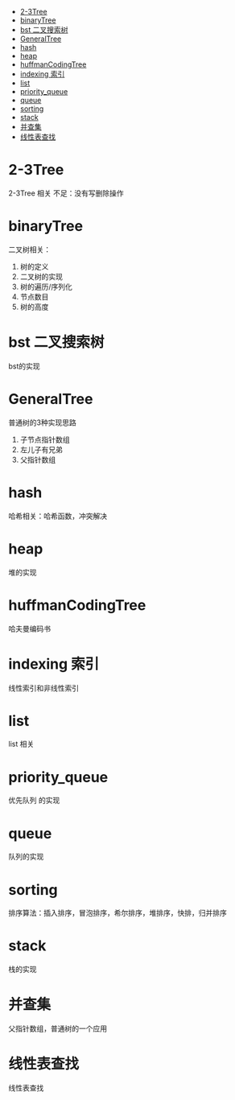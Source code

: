 <!--toc-->

- [2-3Tree](#2-3tree)
- [binaryTree](#binarytree)
- [bst 二叉搜索树](#bst-二叉搜索树)
- [GeneralTree](#generaltree)
- [hash](#hash)
- [heap](#heap)
- [huffmanCodingTree](#huffmancodingtree)
- [indexing 索引](#indexing-索引)
- [list](#list)
- [priority_queue](#priority_queue)
- [queue](#queue)
- [sorting](#sorting)
- [stack](#stack)
- [并查集](#并查集)
- [线性表查找](#线性表查找)

<!-- tocstop -->
# 2-3Tree
2-3Tree 相关
不足：没有写删除操作

# binaryTree
二叉树相关：
1. 树的定义
2. 二叉树的实现
3. 树的遍历/序列化
4. 节点数目
5. 树的高度

# bst 二叉搜索树
bst的实现

# GeneralTree
普通树的3种实现思路
1. 子节点指针数组
2. 左儿子有兄弟
3. 父指针数组

# hash
哈希相关：哈希函数，冲突解决

# heap
堆的实现

# huffmanCodingTree
哈夫曼编码书

# indexing 索引
线性索引和非线性索引

# list
list 相关

# priority_queue
优先队列 的实现

# queue
队列的实现

# sorting
排序算法：插入排序，冒泡排序，希尔排序，堆排序，快排，归并排序

# stack
栈的实现

# 并查集
父指针数组，普通树的一个应用

# 线性表查找
线性表查找
